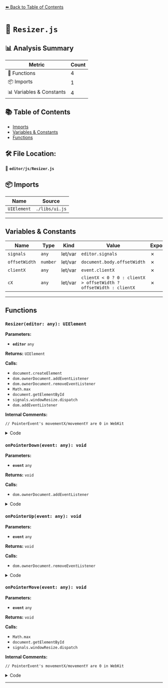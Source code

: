 [⬅️ Back to Table of Contents](../../index.md)

# 📄 `Resizer.js`

## 📊 Analysis Summary

| Metric | Count |
|--------|-------|
| 🔧 Functions | 4 |
| 📦 Imports | 1 |
| 📊 Variables & Constants | 4 |

## 📚 Table of Contents

- [Imports](#imports)
- [Variables & Constants](#variables-constants)
- [Functions](#functions)

## 🛠️ File Location:
📂 **`editor/js/Resizer.js`**

## 📦 Imports

| Name | Source |
|------|--------|
| `UIElement` | `./libs/ui.js` |


---

## Variables & Constants

| Name | Type | Kind | Value | Exported |
|------|------|------|-------|----------|
| `signals` | `any` | let/var | `editor.signals` | ✗ |
| `offsetWidth` | `number` | let/var | `document.body.offsetWidth` | ✗ |
| `clientX` | `any` | let/var | `event.clientX` | ✗ |
| `cX` | `any` | let/var | `clientX < 0 ? 0 : clientX > offsetWidth ? offsetWidth : clientX` | ✗ |


---

## Functions

### `Resizer(editor: any): UIElement`

**Parameters:**

- **`editor`** `any`

**Returns:** `UIElement`

**Calls:**

- `document.createElement`
- `dom.ownerDocument.addEventListener`
- `dom.ownerDocument.removeEventListener`
- `Math.max`
- `document.getElementById`
- `signals.windowResize.dispatch`
- `dom.addEventListener`

**Internal Comments:**
```
// PointerEvent's movementX/movementY are 0 in WebKit
```

<details><summary>Code</summary>

```typescript
function Resizer( editor ) {

	const signals = editor.signals;

	const dom = document.createElement( 'div' );
	dom.id = 'resizer';

	function onPointerDown( event ) {

		if ( event.isPrimary === false ) return;

		dom.ownerDocument.addEventListener( 'pointermove', onPointerMove );
		dom.ownerDocument.addEventListener( 'pointerup', onPointerUp );

	}

	function onPointerUp( event ) {

		if ( event.isPrimary === false ) return;

		dom.ownerDocument.removeEventListener( 'pointermove', onPointerMove );
		dom.ownerDocument.removeEventListener( 'pointerup', onPointerUp );

	}

	function onPointerMove( event ) {

		// PointerEvent's movementX/movementY are 0 in WebKit

		if ( event.isPrimary === false ) return;

		const offsetWidth = document.body.offsetWidth;
		const clientX = event.clientX;

		const cX = clientX < 0 ? 0 : clientX > offsetWidth ? offsetWidth : clientX;

		const x = Math.max( 335, offsetWidth - cX ); // .TabbedPanel min-width: 335px

		dom.style.right = x + 'px';

		document.getElementById( 'sidebar' ).style.width = x + 'px';
		document.getElementById( 'player' ).style.right = x + 'px';
		document.getElementById( 'script' ).style.right = x + 'px';
		document.getElementById( 'viewport' ).style.right = x + 'px';

		signals.windowResize.dispatch();

	}

	dom.addEventListener( 'pointerdown', onPointerDown );

	return new UIElement( dom );

}
```
</details>

### `onPointerDown(event: any): void`

**Parameters:**

- **`event`** `any`

**Returns:** `void`

**Calls:**

- `dom.ownerDocument.addEventListener`

<details><summary>Code</summary>

```typescript
function onPointerDown( event ) {

		if ( event.isPrimary === false ) return;

		dom.ownerDocument.addEventListener( 'pointermove', onPointerMove );
		dom.ownerDocument.addEventListener( 'pointerup', onPointerUp );

	}
```
</details>

### `onPointerUp(event: any): void`

**Parameters:**

- **`event`** `any`

**Returns:** `void`

**Calls:**

- `dom.ownerDocument.removeEventListener`

<details><summary>Code</summary>

```typescript
function onPointerUp( event ) {

		if ( event.isPrimary === false ) return;

		dom.ownerDocument.removeEventListener( 'pointermove', onPointerMove );
		dom.ownerDocument.removeEventListener( 'pointerup', onPointerUp );

	}
```
</details>

### `onPointerMove(event: any): void`

**Parameters:**

- **`event`** `any`

**Returns:** `void`

**Calls:**

- `Math.max`
- `document.getElementById`
- `signals.windowResize.dispatch`

**Internal Comments:**
```
// PointerEvent's movementX/movementY are 0 in WebKit
```

<details><summary>Code</summary>

```typescript
function onPointerMove( event ) {

		// PointerEvent's movementX/movementY are 0 in WebKit

		if ( event.isPrimary === false ) return;

		const offsetWidth = document.body.offsetWidth;
		const clientX = event.clientX;

		const cX = clientX < 0 ? 0 : clientX > offsetWidth ? offsetWidth : clientX;

		const x = Math.max( 335, offsetWidth - cX ); // .TabbedPanel min-width: 335px

		dom.style.right = x + 'px';

		document.getElementById( 'sidebar' ).style.width = x + 'px';
		document.getElementById( 'player' ).style.right = x + 'px';
		document.getElementById( 'script' ).style.right = x + 'px';
		document.getElementById( 'viewport' ).style.right = x + 'px';

		signals.windowResize.dispatch();

	}
```
</details>


---